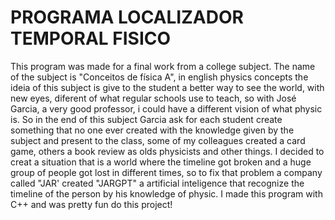 # PROGRAMA LOCALIZADOR TEMPORAL FISICO

This program was made for a final work from a college subject. The name of the subject is "Conceitos de física A", in english physics concepts the ideia of this subject is give to the student a better way to see the world, with new eyes, diferent of what regular schools use to teach, so with José Garcia, a very good professor, i could have a different vision of what physic is. So in the end of this subject Garcia ask for each student create something that no one ever created with the knowledge given by the subject and present to the class, some of my colleagues created a card game, others a book review as olds physicists and other things. I decided to creat a situation that is a world where the timeline got broken and a huge group of people got lost in different times, so to fix that problem a company called "JAR' created "JARGPT" a artificial inteligence that recognize the timeline of the person by his knowledge of physic. I made this program with C++ and was pretty fun do this project!
